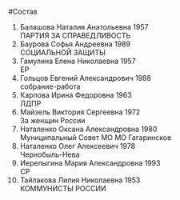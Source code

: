 #Состав
1. Балашова Наталия Анатольевна 1957   
    ПАРТИЯ ЗА СПРАВЕДЛИВОСТЬ
2. Баурова Софья Андреевна 1989   
    СОЦИАЛЬНОЙ ЗАЩИТЫ
3. Гамулина Елена Николаевна 1957   
    ЕР
4. Гольцов Евгений Александрович 1988   
    собрание-работа
5. Карпова Ирина Федоровна 1963   
    ЛДПР
6. Майзель Виктория Сергеевна 1972   
    За женщин России
7. Наталенко Оксана Александровна 1980   
    Муниципальный Совет МО МО Гагаринское
8. Наталенко Олег Алексеевич 1978   
    Чернобыль-Нева
9. Иерелыгина Мария Александровна 1993   
    СР
10. Тайлакова Лилия Николаевна 1953   
    КОММУНИСТЫ РОССИИ
